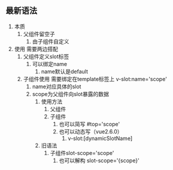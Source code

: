 ## 最新语法
1. 本质
   1. 父组件留空子
      1. 由子组件自定义
2. 使用 需要两边搭配
   1. 父组件定义slot标签
      1. 可以绑定name
         1. name默认是default
   2. 子组件使用 需要绑定在template标签上 v-slot:name='scope'
      1. name对应具体的slot
      2. scope为父组件向slot暴露的数据
         1. 使用方法 
            1. 父组件<slot name="top" xx='title'></slot>
            2. 子组件 <template v-slot:top='scope'>{{scope.xx}}</template>
               1. 也可以简写 #top='scope'
               2. 也可以动态写（vue2.6.0）
                  1. v-slot:[dynamicSlotName]
         2. 旧语法
            1. 子组件slot-scope='scope'
               1. 也可以解构 slot-scope='{scope}'